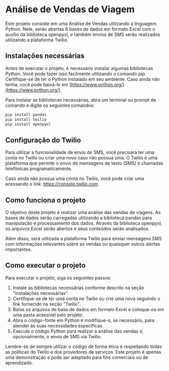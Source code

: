 # Análise de Vendas de Viagem

Este projeto consiste em uma Análise de Vendas utilizando a linguagem Python. Nele, serão abertas 6 bases de dados em formato Excel com o auxílio da biblioteca openpyxl, e também envios de SMS serão realizados utilizando a plataforma Twilio.

## Instalações necessárias

Antes de executar o projeto, é necessário instalar algumas bibliotecas Python. Você pode fazer isso facilmente utilizando o comando pip. Certifique-se de ter o Python instalado em seu ambiente. Caso ainda não tenha, você pode baixá-lo em [https://www.python.org/](https://www.python.org/).

Para instalar as bibliotecas necessárias, abra um terminal ou prompt de comando e digite os seguintes comandos:

```bash
pip install pandas
pip install twilio
pip install openpyxl
```

## Configuração do Twilio
Para utilizar a funcionalidade de envio de SMS, você precisará ter uma conta no Twilio ou criar uma nova caso não possua uma. O Twilio é uma plataforma que permite o envio de mensagens de texto (SMS) e chamadas telefônicas programaticamente.

Caso ainda não possua uma conta no Twilio, você pode criar uma acessando o link: https://console.twilio.com.

## Como funciona o projeto
O objetivo deste projeto é realizar uma análise das vendas de viagens. As bases de dados serão carregadas utilizando a biblioteca pandas para manipulação e processamento dos dados. Através da biblioteca openpyxl, os arquivos Excel serão abertos e seus conteúdos serão analisados.

Além disso, será utilizada a plataforma Twilio para enviar mensagens SMS com informações relevantes sobre as vendas ou quaisquer outros alertas importantes.

## Como executar o projeto

Para executar o projeto, siga os seguintes passos:

1. Instale as bibliotecas necessárias conforme descrito na seção "Instalações necessárias".
2. Certifique-se de ter uma conta no Twilio ou crie uma nova seguindo o link fornecido na seção "Twilio".
3. Baixe os arquivos de base de dados em formato Excel e coloque-os em uma pasta acessível pelo projeto.
4. Abra o código-fonte em Python e modifique-o, se necessário, para atender às suas necessidades específicas.
5. Execute o código Python para realizar a análise das vendas e, opcionalmente, o envio de SMS via Twilio.

Lembre-se de sempre utilizar o código de forma ética e respeitando todas as políticas do Twilio e dos provedores de serviços. Este projeto é apenas uma demonstração e pode ser adaptado para fins comerciais ou de aprendizado.
